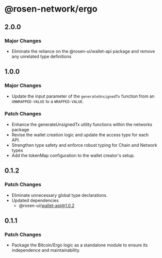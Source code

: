 # @rosen-network/ergo

## 2.0.0

### Major Changes

- Eliminate the reliance on the @rosen-ui/wallet-api package and remove any unrelated type definitions

## 1.0.0

### Major Changes

- Update the input parameter of the `generateUnsignedTx` function from an `UNWRAPPED-VALUE` to a `WRAPPED-VALUE`.

### Patch Changes

- Enhance the generateUnsignedTx utility functions within the networks package
- Revise the wallet creation logic and update the access type for each API.
- Strengthen type safety and enforce robust typing for Chain and Network types
- Add the tokenMap configuration to the wallet creator's setup.

## 0.1.2

### Patch Changes

- Eliminate unnecessary global type declarations.
- Updated dependencies
  - @rosen-ui/wallet-api@1.0.2

## 0.1.1

### Patch Changes

- Package the Bitcoin/Ergo logic as a standalone module to ensure its independence and maintainability.
